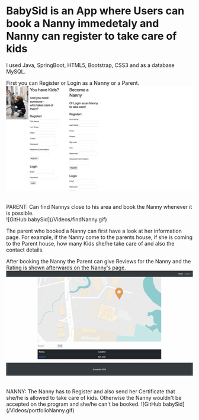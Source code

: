 # BabySid is an App where Users can book a Nanny immedetaly and Nanny can register to take care of kids

I used Java, SpringBoot, HTML5, Bootstrap, CSS3 and as a database MySQL.

First you can Register or Login as a Nanny or a Parent.
![GitHub babySid](/Videos/loginAndLogout.gif)

</br>
PARENT:
Can find Nannys close to his area and book the Nanny whenever it is possible. </br>
![GitHub babySid](/Videos/findNanny.gif)
</br>

The parent who booked a Nanny can first have a look at her information page. For example, if the Nanny come to the parents house,
if she is coming to the Parent house, how many Kids she/he take care of and also the contact details.

After booking the Nanny the Parent can give Reviews for the Nanny and the Rating is shown afterwards on the Nanny's page.
![GitHub babySid](/Videos/infoNannyAndBook.gif)

</br>
NANNY:
The Nanny has to Register and also send her Certificate that she/he is allowed to take care of kids. 
Otherwise the Nanny wouldn't be accepted on the program and she/he can't be booked.
![GitHub babySid](/Videos/portfolioNanny.gif)
